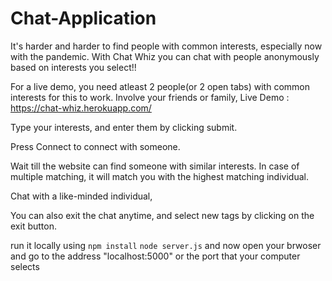 # Chat-Application
It's harder and harder to find people with common interests, especially now with the pandemic. With Chat Whiz you can chat with people anonymously based on interests you select!!

For a live demo, you need atleast 2 people(or 2 open tabs) with common interests for this to work. Involve your friends or family, 
Live Demo : https://chat-whiz.herokuapp.com/

Type your interests, and enter them by clicking submit.

Press Connect to connect with someone.

Wait till the website can find someone with similar interests. In case of multiple matching, it will match you with the highest matching individual.

Chat with a like-minded individual, 

You can also exit the chat anytime, and select new tags by clicking on the exit button.

run it locally using 
```npm install```
```node server.js```
and now open your brwoser and go to the address "localhost:5000" or the port that your computer selects
